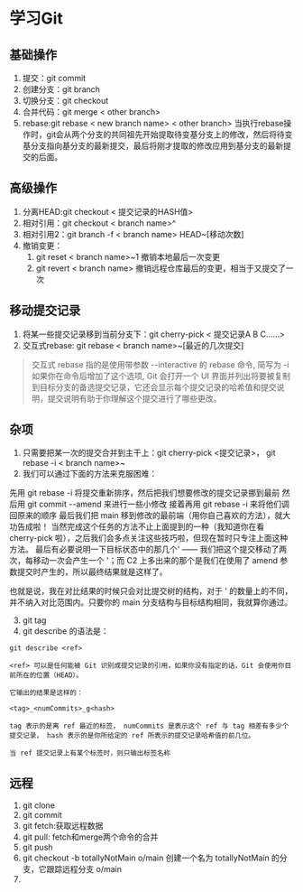 # 学习Git
## 基础操作
1. 提交：git commit
2. 创建分支：git branch <new branch name>
3. 切换分支：git checkout <new branch name>
4. 合并代码：git merge < other branch>
5. rebase:git rebase < new branch name> < other branch>
当执行rebase操作时，git会从两个分支的共同祖先开始提取待变基分支上的修改，然后将待变基分支指向基分支的最新提交，最后将刚才提取的修改应用到基分支的最新提交的后面。

## 高级操作
1. 分离HEAD:git checkout < 提交记录的HASH值>
2. 相对引用：git checkout < branch name>^
3. 相对引用2：git branch -f < branch name> HEAD~[移动次数]
4. 撤销变更：
   1. git reset < branch name>~1 撤销本地最后一次变更
   2. git revert < branch name> 撤销远程仓库最后的变更，相当于又提交了一次

## 移动提交记录
1. 将某一些提交记录移到当前分支下：git cherry-pick < 提交记录A B C……>
2. 交互式rebase: git rebase < branch name>~[最近的几次提交]
> 交互式 rebase 指的是使用带参数 --interactive 的 rebase 命令, 简写为 -i
如果你在命令后增加了这个选项, Git 会打开一个 UI 界面并列出将要被复制到目标分支的备选提交记录，它还会显示每个提交记录的哈希值和提交说明，提交说明有助于你理解这个提交进行了哪些更改。

## 杂项
1. 只需要把某一次的提交合并到主干上：git cherry-pick <提交记录>， git rebase -i < branch name>~
2. 我们可以通过下面的方法来克服困难：

先用 git rebase -i 将提交重新排序，然后把我们想要修改的提交记录挪到最前
然后用 git commit --amend 来进行一些小修改
接着再用 git rebase -i 来将他们调回原来的顺序
最后我们把 main 移到修改的最前端（用你自己喜欢的方法），就大功告成啦！
当然完成这个任务的方法不止上面提到的一种（我知道你在看 cherry-pick 啦），之后我们会多点关注这些技巧啦，但现在暂时只专注上面这种方法。 最后有必要说明一下目标状态中的那几个' —— 我们把这个提交移动了两次，每移动一次会产生一个 '；而 C2 上多出来的那个是我们在使用了 amend 参数提交时产生的，所以最终结果就是这样了。

也就是说，我在对比结果的时候只会对比提交树的结构，对于 ' 的数量上的不同，并不纳入对比范围内。只要你的 main 分支结构与目标结构相同，我就算你通过。

3. git tag 
4. git describe 的​​语法是：
```
git describe <ref>

<ref> 可以是任何能被 Git 识别成提交记录的引用，如果你没有指定的话，Git 会使用你目前所在的位置（HEAD）。

它输出的结果是这样的：

<tag>_<numCommits>_g<hash>

tag 表示的是离 ref 最近的标签， numCommits 是表示这个 ref 与 tag 相差有多少个提交记录， hash 表示的是你所给定的 ref 所表示的提交记录哈希值的前几位。

当 ref 提交记录上有某个标签时，则只输出标签名称
```

## 远程
1. git clone
2. git commit
3. git fetch:获取远程数据
4. git pull: fetch和merge两个命令的合并
5. git push
6. git checkout -b totallyNotMain o/main 创建一个名为 totallyNotMain 的分支，它跟踪远程分支 o/main
7. 
